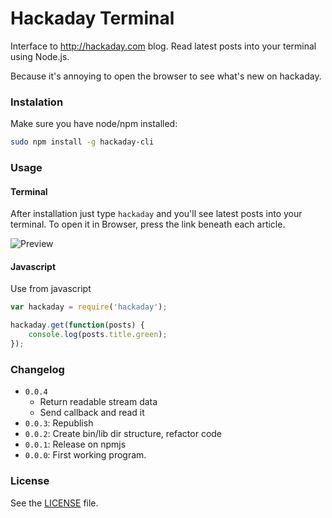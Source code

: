 Hackaday Terminal
=============

Interface to http://hackaday.com blog. Read latest posts into your terminal using Node.js.

Because it's annoying to open the browser to see what's new on hackaday.

### Instalation
Make sure you have node/npm installed:

```sh
sudo npm install -g hackaday-cli
```

### Usage

#### Terminal

After installation just type ```hackaday``` and you'll see latest posts into your terminal.
To open it in Browser, press the link beneath each article.

![Preview](http://i.imgur.com/SpcTx2s.png)

#### Javascript

Use from javascript

```js
var hackaday = require('hackaday');

hackaday.get(function(posts) {
    console.log(posts.title.green);
});

```

### Changelog

  - `0.0.4`
    - Return readable stream data
    - Send callback and read it
  - `0.0.3`: Republish
  - `0.0.2`: Create bin/lib dir structure, refactor code
  - `0.0.1`: Release on npmjs
  - `0.0.0`: First working program.

### License
See the [LICENSE](https://raw.githubusercontent.com/radubogdan/node-offliberty/master/LICENSE) file.

